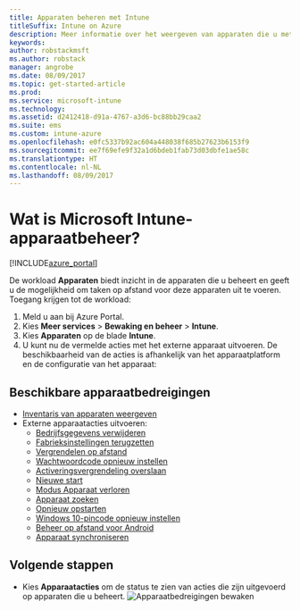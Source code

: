 ```yaml
---
title: Apparaten beheren met Intune
titleSuffix: Intune on Azure
description: Meer informatie over het weergeven van apparaten die u met Intune beheert en de verschillende bewerkingen die u op deze apparaten kunt uitvoeren.
keywords: 
author: robstackmsft
ms.author: robstack
manager: angrobe
ms.date: 08/09/2017
ms.topic: get-started-article
ms.prod: 
ms.service: microsoft-intune
ms.technology: 
ms.assetid: d2412418-d91a-4767-a3d6-bc88bb29caa2
ms.suite: ems
ms.custom: intune-azure
ms.openlocfilehash: e0fc5337b92ac604a448038f685b27623b6153f9
ms.sourcegitcommit: ee7f69efe9f32a1d6bdeb1fab73d03dbfe1ae58c
ms.translationtype: HT
ms.contentlocale: nl-NL
ms.lasthandoff: 08/09/2017
---
```

# <a name="what-is-microsoft-intune-device-management"></a>Wat is Microsoft Intune-apparaatbeheer?


[!INCLUDE[azure_portal](./includes/azure_portal.md)]

De workload **Apparaten** biedt inzicht in de apparaten die u beheert en geeft u de mogelijkheid om taken op afstand voor deze apparaten uit te voeren. Toegang krijgen tot de workload:

1. Meld u aan bij Azure Portal.
2. Kies **Meer services** > **Bewaking en beheer** > **Intune**.
3. Kies **Apparaten** op de blade **Intune**.
4. U kunt nu de vermelde acties met het externe apparaat uitvoeren. De beschikbaarheid van de acties is afhankelijk van het apparaatplatform en de configuratie van het apparaat:

## <a name="available-device-actions"></a>Beschikbare apparaatbedreigingen

- [Inventaris van apparaten weergeven](device-inventory.md)
- Externe apparaatacties uitvoeren:
    - [Bedrijfsgegevens verwijderen](device-company-data-remove.md) 
    - [Fabrieksinstellingen terugzetten](device-factory-reset.md)
    - [Vergrendelen op afstand](device-remote-lock.md)
    - [Wachtwoordcode opnieuw instellen](device-passcode-reset.md)
    - [Activeringsvergrendeling overslaan](device-activation-lock-bypass.md)
    - [Nieuwe start](device-fresh-start.md)
    - [Modus Apparaat verloren](device-lost-mode.md)
    - [Apparaat zoeken](device-locate.md)
    - [Opnieuw opstarten](device-restart.md)
    - [Windows 10-pincode opnieuw instellen](device-windows-pin-reset.md)
    - [Beheer op afstand voor Android](device-profile-android-teamviewer.md)
    - [Apparaat synchroniseren](device-sync.md)


## <a name="next-steps"></a>Volgende stappen

- Kies **Apparaatacties** om de status te zien van acties die zijn uitgevoerd op apparaten die u beheert. 
![Apparaatbedreigingen bewaken](./media/monitor-device-actions.png)
